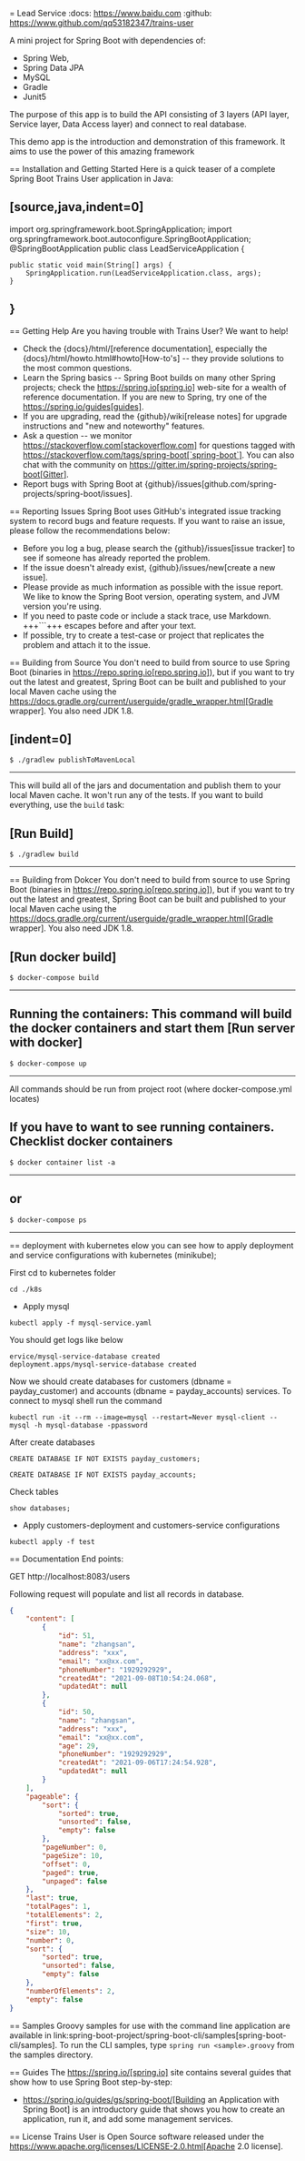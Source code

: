 = Lead Service
:docs: https://www.baidu.com
:github: https://www.github.com/qq53182347/trains-user

A mini project for Spring Boot with dependencies of:
- Spring Web,
- Spring Data JPA
- MySQL
- Gradle
- Junit5

The purpose of this app is to build the API consisting of 3 layers (API layer, Service layer, Data Access layer) and connect to real database.


This demo app is the introduction and demonstration of this framework. It aims to use the power of this amazing framework


== Installation and Getting Started
Here is a quick teaser of a complete Spring Boot Trains User application in Java:

[source,java,indent=0]
----
import org.springframework.boot.SpringApplication;
import org.springframework.boot.autoconfigure.SpringBootApplication;
@SpringBootApplication
public class LeadServiceApplication {

	public static void main(String[] args) {
		SpringApplication.run(LeadServiceApplication.class, args);
	}

}
----



== Getting Help
Are you having trouble with Trains User? We want to help!

* Check the {docs}/html/[reference documentation], especially the {docs}/html/howto.html#howto[How-to's] -- they provide solutions to the most common questions.
* Learn the Spring basics -- Spring Boot builds on many other Spring projects; check the https://spring.io[spring.io] web-site for a wealth of reference documentation.
  If you are new to Spring, try one of the https://spring.io/guides[guides].
* If you are upgrading, read the {github}/wiki[release notes] for upgrade instructions and "new and noteworthy" features.
* Ask a question -- we monitor https://stackoverflow.com[stackoverflow.com] for questions tagged with https://stackoverflow.com/tags/spring-boot[`spring-boot`].
  You can also chat with the community on https://gitter.im/spring-projects/spring-boot[Gitter].
* Report bugs with Spring Boot at {github}/issues[github.com/spring-projects/spring-boot/issues].



== Reporting Issues
Spring Boot uses GitHub's integrated issue tracking system to record bugs and feature requests.
If you want to raise an issue, please follow the recommendations below:

* Before you log a bug, please search the {github}/issues[issue tracker] to see if someone has already reported the problem.
* If the issue doesn't already exist, {github}/issues/new[create a new issue].
* Please provide as much information as possible with the issue report.
  We like to know the Spring Boot version, operating system, and JVM version you're using.
* If you need to paste code or include a stack trace, use Markdown.
  +++```+++ escapes before and after your text.
* If possible, try to create a test-case or project that replicates the problem and attach it to the issue.



== Building from Source
You don't need to build from source to use Spring Boot (binaries in https://repo.spring.io[repo.spring.io]), but if you want to try out the latest and greatest, Spring Boot can be built and published to your local Maven cache using the https://docs.gradle.org/current/userguide/gradle_wrapper.html[Gradle wrapper].
You also need JDK 1.8.

[indent=0]
----
	$ ./gradlew publishToMavenLocal
----

This will build all of the jars and documentation and publish them to your local Maven cache.
It won't run any of the tests.
If you want to build everything, use the `build` task:

[Run Build]
----
	$ ./gradlew build
----

== Building from Dokcer
You don't need to build from source to use Spring Boot (binaries in https://repo.spring.io[repo.spring.io]), but if you want to try out the latest and greatest, Spring Boot can be built and published to your local Maven cache using the https://docs.gradle.org/current/userguide/gradle_wrapper.html[Gradle wrapper].
You also need JDK 1.8.

[Run docker build]
----
	$ docker-compose build
----
Running the containers:
This command will build the docker containers and start them
[Run server with docker]
----
	$ docker-compose up
----

All commands should be run from project root (where docker-compose.yml locates)

If you have to want to see running containers. Checklist docker containers
----
	$ docker container list -a
----

or
----
	$ docker-compose ps
----
== deployment with kubernetes
elow you can see how to apply deployment and service configurations with kubernetes (minikube);

First cd to kubernetes folder

```
cd ./k8s
```

- Apply mysql
```
kubectl apply -f mysql-service.yaml
```

You should get logs like below
```
ervice/mysql-service-database created
deployment.apps/mysql-service-database created
```

Now we should create databases for customers (dbname = payday_customer) and accounts (dbname = payday_accounts) services.
To connect to mysql shell run the command
```
kubectl run -it --rm --image=mysql --restart=Never mysql-client -- mysql -h mysql-database -ppassword
```
After create databases
```
CREATE DATABASE IF NOT EXISTS payday_customers;

CREATE DATABASE IF NOT EXISTS payday_accounts;
```
Check tables
```
show databases;
```

- Apply customers-deployment and customers-service configurations
```
kubectl apply -f test
```




== Documentation
End points:

GET http://localhost:8083/users

Following request will populate and list all records in database.

```json
{
    "content": [
        {
            "id": 51,
            "name": "zhangsan",
            "address": "xxx",
            "email": "xx@xx.com",
            "phoneNumber": "1929292929",
            "createdAt": "2021-09-08T10:54:24.068",
            "updatedAt": null
        },
        {
            "id": 50,
            "name": "zhangsan",
            "address": "xxx",
            "email": "xx@xx.com",
            "age": 29,
            "phoneNumber": "1929292929",
            "createdAt": "2021-09-06T17:24:54.928",
            "updatedAt": null
        }
    ],
    "pageable": {
        "sort": {
            "sorted": true,
            "unsorted": false,
            "empty": false
        },
        "pageNumber": 0,
        "pageSize": 10,
        "offset": 0,
        "paged": true,
        "unpaged": false
    },
    "last": true,
    "totalPages": 1,
    "totalElements": 2,
    "first": true,
    "size": 10,
    "number": 0,
    "sort": {
        "sorted": true,
        "unsorted": false,
        "empty": false
    },
    "numberOfElements": 2,
    "empty": false
}
```


== Samples
Groovy samples for use with the command line application are available in link:spring-boot-project/spring-boot-cli/samples[spring-boot-cli/samples].
To run the CLI samples, type `spring run <sample>.groovy` from the samples directory.



== Guides
The https://spring.io/[spring.io] site contains several guides that show how to use Spring Boot step-by-step:

* https://spring.io/guides/gs/spring-boot/[Building an Application with Spring Boot] is an introductory guide that shows you how to create an application, run it, and add some management services.



== License
Trains User is Open Source software released under the https://www.apache.org/licenses/LICENSE-2.0.html[Apache 2.0 license].
